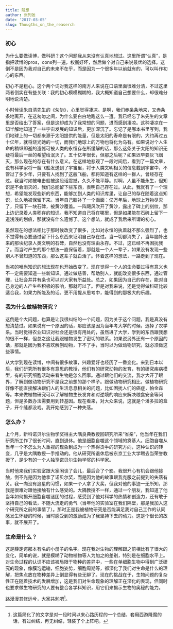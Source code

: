 ```yaml
---
title: 随想
author: 张列弛
date: '2017-03-05'
slug: Thougths_on_the_reaserch
---
```

### 初心

为什么要做读博，做科研？这个问题我从来没有认真地想过。这里所谓“认真”，是指把读博的pros，cons列一遍，权衡好坏，然后做个对自己来说最优的选择。这倒不是因为我对自己的未来不在乎，而是因为一个很多年以前就有的，可以叫作初心的东西。

初心不是粗心。这个两个词对我这样的南方人来说在口语里面很难分清，不过这里两者倒实在有些关联：我的初心模模糊糊的，我大概知道自己想要什么，却很难分明地说清楚。

小时候读朱自清先生的《匆匆》，心里觉得凄凉。是啊，我们赤条条地来，又赤条条地离开，在这匆匆之间，为什么要白白地跑这么一遭。我已经忘了朱先生的文章里是否给出了答案，但是这却成为了我常想的问题，进而感到凄凉。这种凄凉在一知半解地知道了一些宇宙发展的知识后，更加深沉了。忘记了是哪本书里写到，我们地球上的一切都来源于太阳提供的能量，但是太阳的寿命是有限的，大约再过五十亿年，就将烧光她的一切，而我们地球上的万物也将化为乌有。如果说对个人生命的稍纵即逝的遗憾可被人类的永恒存在所缓解的话，那么这条关于太阳的知识无疑将最后一丝的希望给泯灭了。五十亿年很长，但那之后呢？如果迟早要灰飞烟灭，那么现在的存在有什么意义。在这样地悲观了一段时间后，看到了一篇文章，说有科学家将一艘飞船发送到了宇宙里，将于人类文明相关的信息载到宇宙中，不管过了多少年，只要有人找到了这艘飞船，都将知道有这样的一群人，曾经存在过。我当时如被电击般被这段话震撼，久久不能平静。对啊，人虽不能永生，但知识是不会消灭的，我们总能留下些东西，表明自己存在过。从此，我就有了一个理想，希望能发现些新的东西，能够加到人类的知识库里，让自己的存在随着这点知识，长久地被保留下来。当年自己脑补了一个画面：亿万年后，地球上万物尽灭了，只留下一块石碑，被黄沙覆盖。一阵飓风吹开了黄沙，露出了碑上的刻纹，那上边记录着人类积存的知识。我不知道自己将在哪里，但是如果能在石碑上留下一道浅浅的划痕，那就没有什么遗憾了。这个想法，就成了我后来所谓的初心。

虽然现在的想法相比于那时候改变了很多，比如对永恒的执着就不那么强烈了，也不觉得有必要通过留下什么东西来证明自己存在过。当一切都消失了，当年脑补出来的那块纪录人类文明的石碑，自然也没有理由永存。不过，这已经不再困扰我了。而当时产生的那个想法一直保留着，那就是一个人一辈子，如果没有发现一些别人不曾知道的东西，那么这辈子就白活了。怀着这样的想法，一路走到了现在。

当初的唯尚知识的想法现在也开始改变了。现在觉得一个人的生命要过得有意义也不一定需要知道一些新知识。通过做慈善，帮助别人，就能改变很多东西，通过管理，让社会井井有条也可以对大家有所益处。总之，如果因为自己的存在，能对自己身边的人产生些积极的影响，那就可以了。但是对我来说，还是觉得做科研比较适合我，如果力所能及的话。更不用提从思考中，能得到的那极大的乐趣。

### 我为什么做植物研究？

这倒是个大问题，也算是让我很纠结的一个问题，因为关于这个问题，我是真没有想清楚过。如果说有一个原因的话，那应该是因为当年考大学的时候，选择了农学系。当时觉得农业知识对社会还是很有用处的，虽然进了大学，学到的东西跟我想的很不一样，但总之这让我跟植物发生了密切的联系。如果说另外还有一个原因的话，那就是因为我不喜欢解刨动物，下不了手，当时以为做动物研究，就必须做这些事情。

从大学到现在读博，中间有很多故事，兴趣爱好也经历了一番变化。来到日本以后，我们研究所有很多有意思的教授，他们有的研究动物的发育，有的研究疾病模型，有的研究细胞活动来看生物是怎么回事。通过跟他们的交流，我才大开了眼界，了解到做动物研究不是我之前想的那个样子。跟做动物研究相比，做植物研究好像不能直接解决跟们人的生活息息相关的问题，比如困扰人们的癌症，帕金森等。本来做植物研究可以了解植物生长发育和对逆境的响应来解决粮食安全等问题，但是多数办法需要用到转基因。现在看来，对大众来说，这就是个潘多拉的盒子，开个缝都没戏。我开始感到了一种失落。

### 怎么办？

上个月，新科诺贝尔生物学奖得主大隅良典教授回研究所来“省亲”，他当年在我们研究所工作了很长时间，直到退休。他是细胞自噬这个领域的奠基人。细胞自噬从当年一个不怎么为人重视的现象到成为一个热得烫手的研究方向，这种认识的转变，几乎是大隅教授一手推动的。他从研究所退休后被东京工业大学聘去当荣誉教授了，是少有的一个人独享诺贝尔生物学奖的科学家。

当时他来我们实验室跟大家闲谈了会儿，最后合了个影。我很开心有机会跟他接触，倒不光是因为他拿了诺贝尔奖，而是因为他的故事跟我克服之前提到的失落有关。我一向没有追星的习惯，如果一个人拿了大奖，但我对他的事迹一无所知，那我是很难对跟他接触有什么感受的。大隅教授不一样，通过一个朋友，我知道了他当年如何揭开细胞自噬谜团的过程，感受到了他对科学的热情和创造力，还有敢于坚持自己的看法，不随大流走的勇气（当年他的实验室在我们隔壁，那是我加入这个研究所之前的事情了）。那时正是我被植物研究是否能满足我对自己工作的认同感发生怀疑的时候，当时感受到的激励成为了我坚持下去的动力。这是个很长的故事，就不展开了。

### 生命是什么？

这是薛定谔那本有名的小册子的名字。现在我对生物的理解跟之前相比有了很大的变化，简单的说，就是模糊了动物植物等人为加之的差别，特别是在细胞水平上。对生命过程的认识不应该被局限于物种的差异中，一些在单细胞生物中得到广泛研究的现象，像膜泡运输，细胞姿势，细胞周期等，都深化了我们对生命是什么的理解，把焦点放在物种差异上倒显得有些无聊了。现在的挑战在于，生物问题的复杂性正在随着技术的发展增加，这是我们对生命现象的理解正在深化的表现，但同时也要求做生物研究的人要有整合各学科知识，用它们来揭示生物的奥秘的能力。

路漫漫其修远兮，大家共勉吧[^1]。

[^1]:这篇简化了的文字是对一段时间以来心路历程的一个总结，套用西游降魔的话，有过纠结，再无纠结，轻装了个上阵吧。


